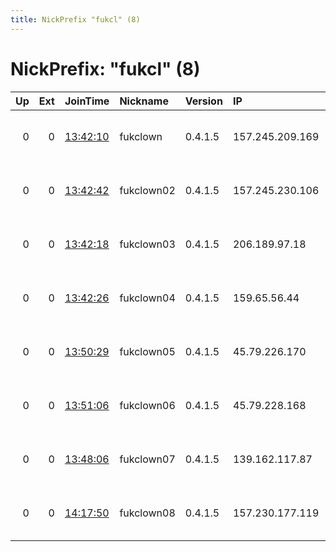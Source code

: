 ```yaml
---
title: NickPrefix "fukcl" (8)
---
```


# NickPrefix: "fukcl" (8)

|   Up |   Ext | JoinTime                                                                                            | Nickname   | Version   | IP              | AS                | CC   |   ORp |   Dirp | OS    | Contact                       |   eFamMembers |
|-----:|------:|:----------------------------------------------------------------------------------------------------|:-----------|:----------|:----------------|:------------------|:-----|------:|-------:|:------|:------------------------------|--------------:|
|    0 |     0 | [13:42:10](https://metrics.torproject.org/rs.html#details/CE113C67E73E094B8A6415E4E91073E5C97AF758) | fukclown   | 0.4.1.5   | 157.245.209.169 | None              | us   |  9001 |      0 | Linux | fuckclown at gfy tor-relay.co |             1 |
|    0 |     0 | [13:42:42](https://metrics.torproject.org/rs.html#details/A97F7A73F808C2AA03D0B133B1F72B27B75D1916) | fukclown02 | 0.4.1.5   | 157.245.230.106 | None              | us   |  9001 |      0 | Linux | fuckclown at gfy tor-relay.co |             1 |
|    0 |     0 | [13:42:18](https://metrics.torproject.org/rs.html#details/798100051D4DD91FF955EFAF472FB9196E3CF9B4) | fukclown03 | 0.4.1.5   | 206.189.97.18   | DigitalOcean, LLC | nl   |  9001 |      0 | Linux | fuckclown at gfy tor-relay.co |             1 |
|    0 |     0 | [13:42:26](https://metrics.torproject.org/rs.html#details/DC2378E5489B7DA42B7A18D4C70950861CAC5B1A) | fukclown04 | 0.4.1.5   | 159.65.56.44    | DigitalOcean, LLC | gb   |  9001 |      0 | Linux | fuckclown at gfy tor-relay.co |             1 |
|    0 |     0 | [13:50:29](https://metrics.torproject.org/rs.html#details/769EA419A1D464183C9890464B5D3605D6B031D9) | fukclown05 | 0.4.1.5   | 45.79.226.170   | Linode, LLC       | us   |  9001 |      0 | Linux | fuckclown at gfy tor-relay.co |             1 |
|    0 |     0 | [13:51:06](https://metrics.torproject.org/rs.html#details/5679E90FE896C6EEC9E0227CB68697E9068E8390) | fukclown06 | 0.4.1.5   | 45.79.228.168   | Linode, LLC       | us   |  9001 |      0 | Linux | fuckclown at gfy tor-relay.co |             1 |
|    0 |     0 | [13:48:06](https://metrics.torproject.org/rs.html#details/3DD00839E5755BC6FF56EFDC5BA2ABFE10C848BE) | fukclown07 | 0.4.1.5   | 139.162.117.87  | Linode, LLC       | jp   |  9001 |      0 | Linux | fuckclown at gfy tor-relay.co |             1 |
|    0 |     0 | [14:17:50](https://metrics.torproject.org/rs.html#details/BFC797C1777799BE855741DBA4D591B911326FE4) | fukclown08 | 0.4.1.5   | 157.230.177.119 | DigitalOcean, LLC | us   |  9001 |      0 | Linux | fuckclown at gfy tor-relay.co |             1 |
